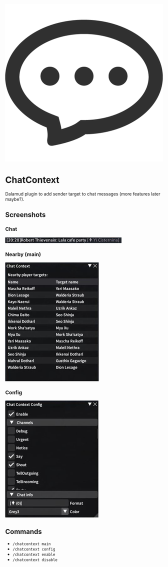 ![config](images/icon.png)
# ChatContext

Dalamud plugin to add sender target to chat messages (more features later maybe?).

## Screenshots

### Chat
![chat](images/image1.png)

### Nearby (main)
![main](images/image2.png)

### Config
![config](images/image3.png)

## Commands

- `/chatcontext main`
- `/chatcontext config`
- `/chatcontext enable`
- `/chatcontext disable`